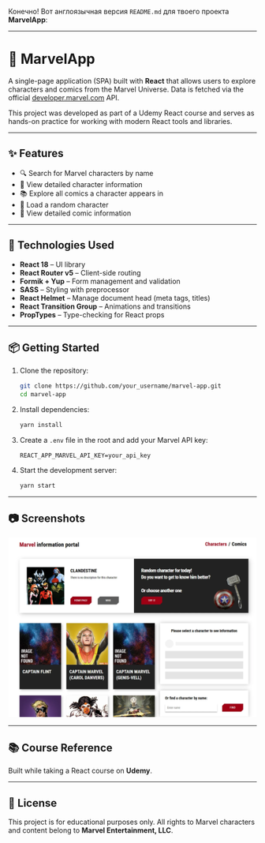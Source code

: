 Конечно! Вот англоязычная версия `README.md` для твоего проекта **MarvelApp**:

---

# 🚀 MarvelApp

A single-page application (SPA) built with **React** that allows users to explore characters and comics from the Marvel Universe. Data is fetched via the official [developer.marvel.com](https://developer.marvel.com/) API.

This project was developed as part of a Udemy React course and serves as hands-on practice for working with modern React tools and libraries.

---

## ✨ Features

- 🔍 Search for Marvel characters by name  
- 👾 View detailed character information  
- 📚 Explore all comics a character appears in  
- 🎲 Load a random character  
- 🧾 View detailed comic information  

---

## 🧰 Technologies Used

- **React 18** – UI library  
- **React Router v5** – Client-side routing  
- **Formik + Yup** – Form management and validation  
- **SASS** – Styling with preprocessor  
- **React Helmet** – Manage document head (meta tags, titles)  
- **React Transition Group** – Animations and transitions  
- **PropTypes** – Type-checking for React props  

---

## 📦 Getting Started

1. Clone the repository:
   ```bash
   git clone https://github.com/your_username/marvel-app.git
   cd marvel-app
   ```

2. Install dependencies:
   ```bash
   yarn install
   ```

3. Create a `.env` file in the root and add your Marvel API key:
   ```
   REACT_APP_MARVEL_API_KEY=your_api_key
   ```

4. Start the development server:
   ```bash
   yarn start
   ```

---

## 📷 Screenshots

![alt text](screenshot.webp)

---

## 📚 Course Reference

Built while taking a React course on **Udemy**.

---

## 📄 License

This project is for educational purposes only. All rights to Marvel characters and content belong to **Marvel Entertainment, LLC**.
